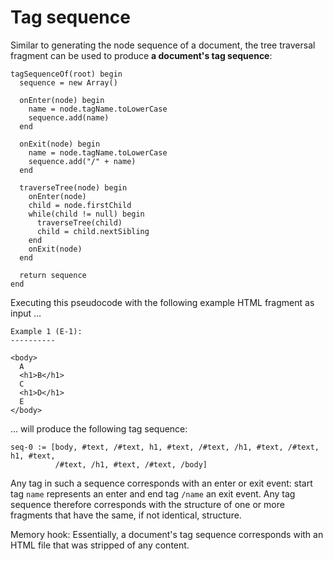 
# Tag sequence

Similar to generating the node sequence of a document, the tree traversal
fragment can be used to produce **a document's tag sequence**:

```
tagSequenceOf(root) begin
  sequence = new Array()

  onEnter(node) begin
    name = node.tagName.toLowerCase
    sequence.add(name)
  end

  onExit(node) begin
    name = node.tagName.toLowerCase
    sequence.add("/" + name)
  end

  traverseTree(node) begin
    onEnter(node)
    child = node.firstChild
    while(child != null) begin
      traverseTree(child)
      child = child.nextSibling
    end
    onExit(node)
  end

  return sequence
end
```

Executing this pseudocode with the following example HTML fragment as input ...

```
Example 1 (E-1):
----------

<body>
  A
  <h1>B</h1>
  C
  <h1>D</h1>
  E
</body>
```

... will produce the following tag sequence:

```
seq-0 := [body, #text, /#text, h1, #text, /#text, /h1, #text, /#text, h1, #text,
          /#text, /h1, #text, /#text, /body]
```

Any tag in such a sequence corresponds with an enter or exit event: start tag
`name` represents an enter and end tag `/name` an exit event. Any tag sequence
therefore corresponds with the structure of one or more fragments that have the
same, if not identical, structure.

Memory hook: Essentially, a document's tag sequence corresponds with an HTML
file that was stripped of any content.
